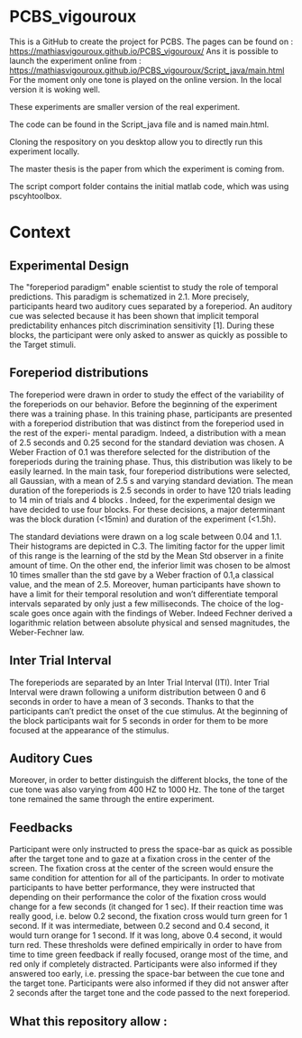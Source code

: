 # PCBS_vigouroux
This is a GitHub to create the project for PCBS.
The pages can be found on : https://mathiasvigouroux.github.io/PCBS_vigouroux/
Ans it is possible to launch the experiment online from : https://mathiasvigouroux.github.io/PCBS_vigouroux/Script_java/main.html
For the moment only one tone is played on the online version. In the local version it is woking well.

These experiments are smaller version of the real experiment.

The code can be found in the Script_java file and is named main.html. 

Cloning the respository on you desktop allow you to directly run this experiment locally.

The master thesis is the paper from which the experiment is coming from.

The script comport folder contains the initial matlab code, which was using pscyhtoolbox.

# Context 



## Experimental Design
The "foreperiod paradigm" enable scientist to study the role of temporal predictions. This paradigm is schematized in 2.1. More precisely, participants heard two auditory cues separated by a foreperiod. An auditory cue was selected because it has been shown that implicit temporal predictability enhances pitch discrimination sensitivity [1].
During these blocks, the participant were only asked to answer as quickly as possible to the Target stimuli. 

## Foreperiod distributions

The foreperiod were drawn in order to study the effect of the variability of the foreperiods on our behavior. Before the beginning of the experiment there was a training phase. In this training phase, participants are presented with a foreperiod distribution that was distinct from the foreperiod used in the rest of the experi- mental paradigm. Indeed, a distribution with a mean of 2.5 seconds and 0.25 second for the standard deviation was chosen. A Weber Fraction of 0.1 was therefore selected for the distribution of the foreperiods during the
training phase. Thus, this distribution was likely to be easily learned.
In the main task, four foreperiod distributions were selected, all Gaussian, with a mean of 2.5 s and varying
standard deviation. The mean duration of the foreperiods is 2.5 seconds in order to have 120 trials leading to 14 min of trials and 4 blocks . Indeed, for the experimental design we have decided to use four blocks. For these decisions, a major determinant was the block duration (<15min) and duration of the experiment (<1.5h).

The standard deviations were drawn on a log scale between 0.04 and 1.1. Their histograms are depicted in C.3. The limiting factor for the upper limit of this range is the learning of the std by the Mean Std observer in a finite amount of time. On the other end, the inferior limit was chosen to be almost 10 times smaller than the std gave by a Weber fraction of 0.1,a classical value,  and the mean of 2.5. Moreover, human participants have shown to have a limit for their temporal resolution and won’t differentiate temporal intervals separated by only just a few milliseconds. The choice of the log-scale goes once again with the findings of Weber. Indeed Fechner derived a logarithmic relation between absolute physical and sensed magnitudes, the Weber-Fechner law.
## Inter Trial Interval
The foreperiods are separated by an Inter Trial Interval (ITI). Inter Trial Interval were drawn following a uniform distribution between 0 and 6 seconds in order to have a mean of 3 seconds. Thanks to that the participants can’t predict the onset of the cue stimulus. At the beginning of the block participants wait for 5 seconds in order for them to be more focused at the appearance of the stimulus.

## Auditory Cues
Moreover, in order to better distinguish the different blocks, the tone of the cue tone was also varying from 400 HZ to 1000 Hz. The tone of the target tone remained the same through the entire experiment.

 ## Feedbacks
Participant were only instructed to press the space-bar as quick as possible after the target tone and to gaze at a fixation cross in the center of the screen. The fixation cross at the center of the screen would ensure the same condition for attention for all of the participants. In order to motivate participants to have better performance, they were instructed that depending on their performance the color of the fixation cross would change for a few seconds (it changed for 1 sec). If their reaction time was really good, i.e. below 0.2 second, the fixation cross would turn green for 1 second. If it was intermediate, between 0.2 second and 0.4 second, it would turn orange for 1 second. If it was long, above 0.4 second, it would turn red. These thresholds were defined empirically in order to have from time to time green feedback if really focused, orange most of the time, and red only if completely distracted. Participants were also informed if they answered too early, i.e. pressing the space-bar between the cue tone and the target tone. Participants were also informed if they did not answer after 2 seconds after the target tone and the code passed to the next foreperiod.


## What this repository allow :




